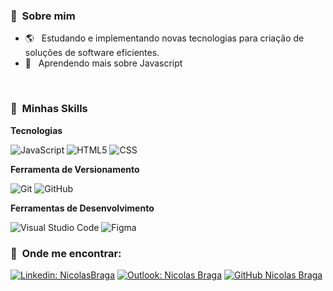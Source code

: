 
<h3> 🧑 &nbsp;Sobre mim </h3>

- 🌎 &nbsp; Estudando e implementando novas tecnologias para criação de soluções de software eficientes.
- 🌌 &nbsp; Aprendendo mais sobre Javascript

<br/> 
<h3> 🚀 &nbsp;Minhas Skills </h3>


**Tecnologias**

  ![JavaScript](https://img.shields.io/badge/-JavaScript-333333?style=flat&logo=javascript)
  ![HTML5](https://img.shields.io/badge/-HTML5-333333?style=flat&logo=HTML5)
  ![CSS](https://img.shields.io/badge/-CSS-333333?style=flat&logo=CSS3&logoColor=1572B6)

**Ferramenta de Versionamento**

  ![Git](https://img.shields.io/badge/-Git-333333?style=flat&logo=git)
  ![GitHub](https://img.shields.io/badge/-GitHub-333333?style=flat&logo=github)

**Ferramentas de Desenvolvimento**

  ![Visual Studio Code](https://img.shields.io/badge/-Visual%20Studio%20Code-333333?style=flat&logo=visual-studio-code&logoColor=007ACC)
  ![Figma](https://img.shields.io/badge/-Figma-333333?style=flat&logo=figma&logoColor=007ACC)


<h3> 📨 &nbsp;Onde me encontrar: </h3> 

[![Linkedin: NicolasBraga](https://img.shields.io/badge/-Nicolas_Braga-blue?style=flat-square&logo=Linkedin&logoColor=white&link=https://www.linkedin.com/in/devbraga/)](https://www.linkedin.com/in/devbraga/)
[![Outlook: Nicolas Braga](https://img.shields.io/badge/-nbraga770@outlook-006bed?style=flat-square&logo=Gmail&logoColor=white&link=mailto:nbraga770@outlook.com)](mailto:nbraga770@outlook.com)
[![GitHub Nicolas Braga]( https://img.shields.io/github/followers/dev-bragask?label=follow&style=social)](https://github.com/dev-bragask)
